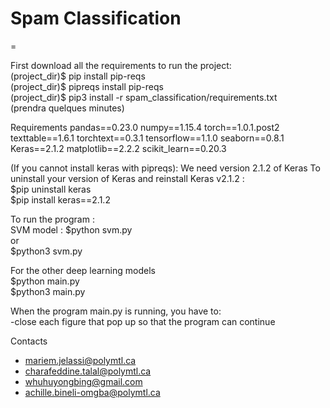 Spam Classification
==

=



First download all the requirements to run the project:  
(project_dir)$ pip install pip-reqs  
(project_dir)$ pipreqs install pip-reqs  
(project_dir)$ pip3 install -r spam_classification/requirements.txt   
(prendra quelques minutes)  
  

Requirements
pandas==0.23.0
numpy==1.15.4
torch==1.0.1.post2
texttable==1.6.1
torchtext==0.3.1
tensorflow==1.1.0
seaborn==0.8.1
Keras==2.1.2
matplotlib==2.2.2
scikit_learn==0.20.3


(If you cannot install keras with pipreqs): 
We need version 2.1.2 of Keras
To uninstall your version of Keras and reinstall Keras v2.1.2 :   
$pip uninstall keras   
$pip install keras==2.1.2   


To run the program :   
SVM model : 
$python svm.py  
or   
$python3 svm.py   

For the other deep learning models   
$python main.py   
$python3 main.py   


When the program main.py is running, you have to:  
-close each figure that pop up so that the program can continue  


Contacts
- mariem.jelassi@polymtl.ca
- charafeddine.talal@polymtl.ca
- whuhuyongbing@gmail.com 
- achille.bineli-omgba@polymtl.ca
